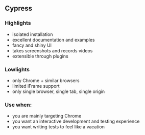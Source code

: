 ## Cypress

### Highlights

- isolated installation
- excellent documentation and examples
- fancy and shiny UI
- takes screenshots and records videos
- extensible through plugins

### Lowlights

- only Chrome + similar browsers
- limited iFrame support
- only single browser, single tab, single origin

### Use when:

- you are mainly targeting Chrome
- you want an interactive development and testing experience
- you want writing tests to feel like a vacation
